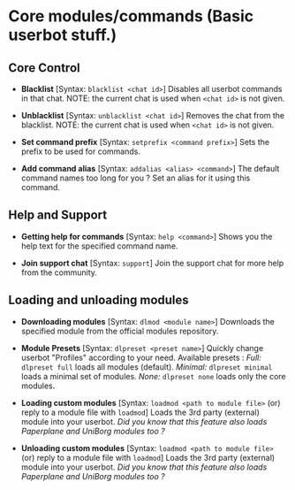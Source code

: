 # Core modules/commands (Basic userbot stuff.)

## Core Control

- **Blacklist** [Syntax: `blacklist <chat id>`]
Disables all userbot commands in that chat.
NOTE: the current chat is used when `<chat id>` is not given.

 - **Unblacklist** [Syntax: `unblacklist <chat id>`]
Removes the chat from the blacklist.
NOTE: the current chat is used when `<chat id>` is not given.

 - **Set command prefix** [Syntax: `setprefix <command prefix>`]
Sets the prefix to be used for commands.

 - **Add command alias** [Syntax: `addalias <alias> <command>`]
The default command names too long for you ?
Set an alias for it using this command.

## Help and Support

 - **Getting help for commands** [Syntax: `help <command>`]
Shows you the help text for the specified command name.

 - **Join support chat** [Syntax: `support`]
Join the support chat for more help from the community.

## Loading and unloading modules

 - **Downloading modules** [Syntax: `dlmod <module name>`]
Downloads the specified module from the official modules repository.

 - **Module Presets** [Syntax: `dlpreset <preset name>`]
Quickly change userbot "Profiles" according to your need.
Available presets :
*Full:* `dlpreset full` loads all modules (default).
*Minimal:* `dlpreset minimal` loads a minimal set of modules.
*None:* `dlpreset none` loads only the core modules.

 - **Loading custom modules**
[Syntax: `loadmod <path to module file>` (or) reply to a module file with `loadmod`]
Loads the 3rd party (external) module into your userbot.
*Did you know that this feature also loads Paperplane and UniBorg modules too ?*

 - **Unloading custom modules**
[Syntax: `loadmod <path to module file>` (or) reply to a module file with `loadmod`]
Loads the 3rd party (external) module into your userbot.
*Did you know that this feature also loads Paperplane and UniBorg modules too ?*
